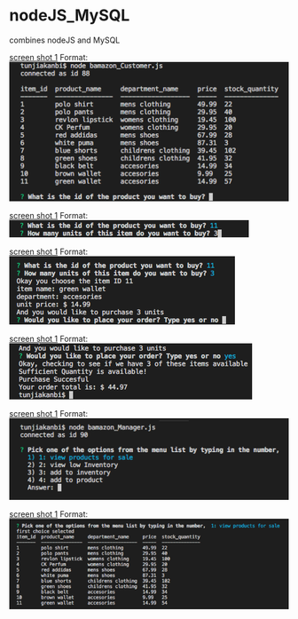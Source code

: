 # nodeJS_MySQL
combines nodeJS and MySQL


[screen shot 1](screenshot1.png)
Format: ![Alt Text](screenshot1.png)

[screen shot 1](screenshot2.png)
Format: ![Alt Text](screenshot2.png)

[screen shot 1](screenshot3.png)
Format: ![Alt Text](screenshot3.png)

[screen shot 1](screenshot4.png)
Format: ![Alt Text](screenshot4.png)

[screen shot 1](screenshot5.png)
Format: ![Alt Text](screenshot5.png)

[screen shot 1](screenshot6.png)
Format: ![Alt Text](screenshot6.png)


